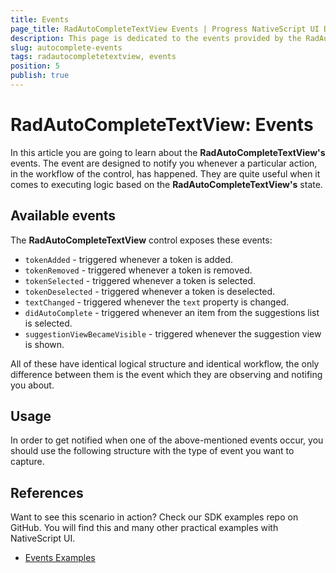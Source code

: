 ```yaml
---
title: Events
page_title: RadAutoCompleteTextView Events | Progress NativeScript UI Documentation
description: This page is dedicated to the events provided by the RadAutoCompleteTextView control.
slug: autocomplete-events
tags: radautocompletetextview, events
position: 5
publish: true
---
```


# RadAutoCompleteTextView: Events
In this article you are going to learn about the **RadAutoCompleteTextView's** events.
The event are designed to notify you whenever a particular action, in the workflow of the control, has happened. They are quite useful when it comes to executing logic based on the **RadAutoCompleteTextView's** state. 

## Available events
The **RadAutoCompleteTextView** control exposes these events:

* `tokenAdded` - triggered whenever a token is added.
* `tokenRemoved` - triggered whenever a token is removed.
* `tokenSelected` - triggered whenever a token is selected.
* `tokenDeselected` - triggered whenever a token is deselected.
* `textChanged` - triggered whenever the `text` property is changed.
* `didAutoComplete` - triggered whenever an item from the suggestions list is selected.
* `suggestionViewBecameVisible` - triggered whenever the suggestion view is shown.

All of these have identical logical structure and identical workflow, the only difference between them is the event which they are observing and notifing you about. 

## Usage
In order to get notified when one of the above-mentioned events occur, you should use the following structure with the type of event you want to capture.

<snippet id='autocomplete-events-xml'/>
<snippet id='autocomplete-events-ts'/>


## References
Want to see this scenario in action?
Check our SDK examples repo on GitHub. You will find this and many other practical examples with NativeScript UI.

* [Events Examples](https://github.com/telerik/nativescript-ui-samples/tree/master/autocomplete/app/examples/events)
